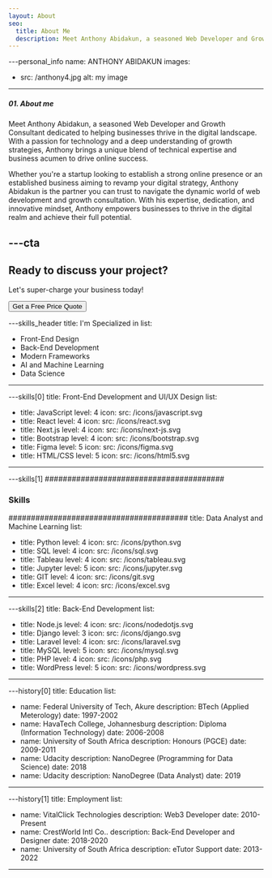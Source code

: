 ```yaml
---
layout: About
seo:
  title: About Me
  description: Meet Anthony Abidakun, a seasoned Web Developer and Growth Consultant dedicated to helping businesses thrive in the digital landscape.
---
```




---personal_info
name: ANTHONY ABIDAKUN
images:
  - src: /anthony4.jpg
    alt: my image
---
##### <span>01.</span> About me

Meet Anthony Abidakun, a seasoned Web Developer and Growth Consultant dedicated to helping businesses thrive in the digital landscape. With a passion for technology and a deep understanding of growth strategies, Anthony brings a unique blend of technical expertise and business acumen to drive online success.

Whether you're a startup looking to establish a strong online presence or an established business aiming to revamp your digital strategy, Anthony Abidakun is the partner you can trust to navigate the dynamic world of web development and growth consultation. With his expertise, dedication, and innovative mindset, Anthony empowers businesses to thrive in the digital realm and achieve their full potential.


---cta
---
## Ready to discuss your project?

Let's super-charge your business today!

<Button href="/contact">
  Get a Free Price Quote
</Button>



---skills_header
title: I'm Specialized in
list:
  - Front-End Design
  - Back-End Development
  - Modern Frameworks
  - AI and Machine Learning
  - Data Science
---



---skills[0]
title: Front-End Development and UI/UX Design
list:
  - title: JavaScript
    level: 4
    icon:
      src: /icons/javascript.svg
  - title: React
    level: 4
    icon:
      src: /icons/react.svg
  - title: Next.js
    level: 4
    icon:
      src: /icons/next-js.svg
  - title: Bootstrap
    level: 4
    icon:
      src: /icons/bootstrap.svg
  - title: Figma
    level: 5
    icon:
      src: /icons/figma.svg
  - title: HTML/CSS
    level: 5
    icon:
      src: /icons/html5.svg
---



---skills[1]
########################################
### Skills
########################################
title: Data Analyst and Machine Learning
list:
  - title: Python
    level: 4
    icon:
      src: /icons/python.svg
  - title: SQL
    level: 4
    icon:
      src: /icons/sql.svg
  - title: Tableau
    level: 4
    icon:
      src: /icons/tableau.svg
  - title: Jupyter
    level: 5
    icon:
      src: /icons/jupyter.svg
  - title: GIT
    level: 4
    icon:
      src: /icons/git.svg
  - title: Excel
    level: 4
    icon:
      src: /icons/excel.svg
---

---skills[2]
title: Back-End Development
list:
  - title: Node.js
    level: 4
    icon:
      src: /icons/nodedotjs.svg
  - title: Django
    level: 3
    icon:
      src: /icons/django.svg
  - title: Laravel
    level: 4
    icon:
      src: /icons/laravel.svg
  - title: MySQL
    level: 5
    icon:
      src: /icons/mysql.svg
  - title: PHP
    level: 4
    icon:
      src: /icons/php.svg
  - title: WordPress
    level: 5
    icon:
      src: /icons/wordpress.svg
---

---history[0]
title: Education
list:
  - name: Federal University of Tech, Akure
    description: BTech (Applied Meterology)
    date: 1997-2002
  - name: HavaTech College, Johannesburg
    description: Diploma (Information Technology)
    date: 2006-2008
  - name: University of South Africa
    description: Honours (PGCE)
    date: 2009-2011
  - name: Udacity
    description: NanoDegree (Programming for Data Science)
    date: 2018
  - name: Udacity
    description: NanoDegree (Data Analyst)
    date: 2019
---

---history[1]
title: Employment
list:
  - name: VitalClick Technologies
    description: Web3 Developer
    date: 2010-Present
  - name: CrestWorld Intl Co..
    description: Back-End Developer and Designer
    date: 2018-2020
  - name: University of South Africa
    description: eTutor Support
    date: 2013-2022
---

